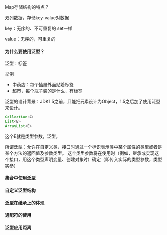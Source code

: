 Map存储结构的特点？

双列数据，存储key-value对数据

key：无序的、不可重复的 set一样

value：无序的，可重复的

#### 为什么要使用泛型？
泛型：标签

举例
* 中药店：每个抽屉外面贴着标签
* 超市，每个瓶子装的是什么，有标签

泛型的设计背景：JDK1.5之前，只能把元素设计为Object，1.5之后加了使用泛型来设计。
```java
Collection<E>
List<E>
ArrayList<E>
```
这个E就是类型参数，泛型。

所谓泛型：允许在自定义类，接口时通过一个标识表示类中某个属性的类型或者是某个方法的返回值及参数类型。
这个类型参数将在使用时（例如，继承或实现这个接口，用这个类型声明变量、创建对象时）确定（即传入实际的类型参数，类型实参）




#### 集合中使用泛型

#### 自定义泛型结构

#### 泛型在继承上的体现

#### 通配符的使用

#### 泛型应用距离
